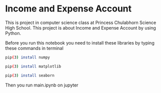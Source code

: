 # Income and Expense Account
This is project in computer science class at Princess Chulabhorn Science High School.
This project is about Income and Expense Account by using Python.

Before you run this notebook you need to install these libraries by typing these commands in terminal

```bash
pip(3) install numpy

pip(3) install matplotlib

pip(3) install seaborn
```
Then you run main.ipynb on jupyter
